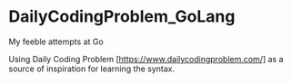 # DailyCodingProblem_GoLang
My feeble attempts at Go

Using Daily Coding Problem [https://www.dailycodingproblem.com/] as a source of inspiration for learning the syntax.
